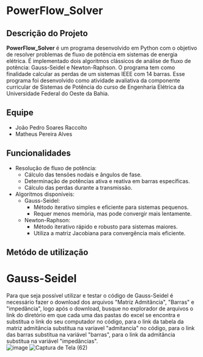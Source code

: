 # PowerFlow_Solver

## Descrição do Projeto
**PowerFlow_Solver** é um programa desenvolvido em Python com o objetivo de resolver problemas de fluxo de potência em sistemas de energia elétrica. É implementado dois algoritmos clássicos de análise de fluxo de potência: Gauss-Seidel e Newton-Raphson. O programa tem como finalidade calcular as perdas de um sistemas IEEE com 14 barras. Esse programa foi desenvolvido como atividade avaliativa da componente curricular de Sistemas de Potência do curso de Engenharia Elétrica da Universidade Federal do Oeste da Bahia.

## Equipe
- João Pedro Soares Raccolto
- Matheus Pereira Alves

## Funcionalidades

- Resolução de fluxo de potência:
  - Cálculo das tensões nodais e ângulos de fase.
  - Determinação de potências ativa e reativa em barras específicas.
  - Cálculo das perdas durante a transmissão.
- Algoritmos disponíveis:
  - Gauss-Seidel:
    - Método iterativo simples e eficiente para sistemas pequenos.
    - Requer menos memória, mas pode convergir mais lentamente.
  - Newton-Raphson:
    - Método iterativo rápido e robusto para sistemas maiores.
    - Utiliza a matriz Jacobiana para convergência mais eficiente.
   
## Metódo de utilização
  # Gauss-Seidel
    
   Para que seja possível utilizar e testar o código de Gauss-Seidel é necessário fazer o download dos arquivos "Matriz Admitância", "Barras" e "impedância", logo após o download, busque no explorador de arquivos o link do diretório em que cada uma das pastas do excel se encontra e substitua o link do seu computador no código, para o link da tabela da matriz admitância substitua na variavel "admitancia" no código, para o link das barras substitua na variável "barras", para o link da admitância substitua na variável "impedâncias".        
 ![image](https://github.com/user-attachments/assets/1f1960e1-3035-4d85-a48e-249b65472559)
 ![Captura de Tela (62)](https://github.com/user-attachments/assets/01c60a0f-fd32-430b-84bf-204fc05e9ade)

